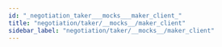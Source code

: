 ```yaml
---
id: "_negotiation_taker___mocks___maker_client_"
title: "negotiation/taker/__mocks__/maker_client"
sidebar_label: "negotiation/taker/__mocks__/maker_client"
---
```


<!-- ## Index

### Variables

* [MakerClient](_negotiation_taker___mocks___maker_client_.md#const-makerclient)
* [mockGetExecutionParams](_negotiation_taker___mocks___maker_client_.md#const-mockgetexecutionparams)
* [mockGetOrderByTradingPair](_negotiation_taker___mocks___maker_client_.md#const-mockgetorderbytradingpair)
* [mockTakeOrder](_negotiation_taker___mocks___maker_client_.md#const-mocktakeorder)

## Variables

### `Const` MakerClient

• **MakerClient**: *Mock‹any, any›* = jest.fn().mockImplementation(() => {
  return {
    getOrderByTradingPair: mockGetOrderByTradingPair,
    getExecutionParams: mockGetExecutionParams,
    takeOrder: mockTakeOrder
  };
})

*Defined in [negotiation/taker/__mocks__/maker_client.ts:38](https://github.com/comit-network/comit-js-sdk/blob/d186ad0/src/negotiation/taker/__mocks__/maker_client.ts#L38)*

___

### `Const` mockGetExecutionParams

• **mockGetExecutionParams**: *Mock‹any, any›* = jest.fn().mockImplementation(() => {
  return {
    peer: {
      peer_id: "12345",
      address_hint: "/ip4/0.0.0.0"
    },
    alpha_expiry: 123456780,
    beta_expiry: 123456700,
    ledgers: { bitcoin: { network: "regtest" }, ethereum: { chain_id: 17 } }
  };
})

*Defined in [negotiation/taker/__mocks__/maker_client.ts:22](https://github.com/comit-network/comit-js-sdk/blob/d186ad0/src/negotiation/taker/__mocks__/maker_client.ts#L22)*

___

### `Const` mockGetOrderByTradingPair

• **mockGetOrderByTradingPair**: *Mock‹any, any›* = jest
  .fn()
  .mockImplementation((tradingPair: string) => {
    const words = tradingPair.split("-");

    return {
      id: "123",
      validUntil: 1234567890,
      ask: {
        ledger: words[0],
        asset: words[1],
        nominalAmount: "123"
      },
      bid: {
        ledger: words[2],
        asset: words[3],
        nominalAmount: "4567890"
      }
    };
  })

*Defined in [negotiation/taker/__mocks__/maker_client.ts:1](https://github.com/comit-network/comit-js-sdk/blob/d186ad0/src/negotiation/taker/__mocks__/maker_client.ts#L1)*

___

### `Const` mockTakeOrder

• **mockTakeOrder**: *Mock‹any, any›* = jest.fn().mockImplementation(() => {
  // The mocked function returns Promise<void>
})

*Defined in [negotiation/taker/__mocks__/maker_client.ts:34](https://github.com/comit-network/comit-js-sdk/blob/d186ad0/src/negotiation/taker/__mocks__/maker_client.ts#L34)* -->

